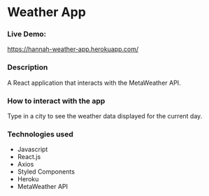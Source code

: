 # Weather App

### Live Demo: 
https://hannah-weather-app.herokuapp.com/

### Description
A React application that interacts with the MetaWeather API. 

### How to interact with the app
Type in a city to see the weather data displayed for the current day. 

### Technologies used 
- Javascript
- React.js 
- Axios
- Styled Components
- Heroku 
- MetaWeather API 



